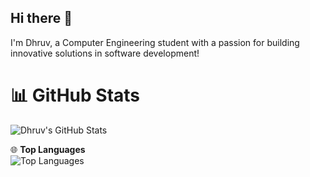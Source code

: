 ## Hi there 👋

I'm Dhruv, a Computer Engineering student with a passion for building innovative solutions in software development!

# 📊 GitHub Stats  

![Dhruv's GitHub Stats](https://github-readme-stats.vercel.app/api?username=dhruvds12&show_icons=true&theme=tokyonight)  
<!--
🔥 **GitHub Streak**  
[![GitHub Streak](https://streak-stats.demolab.com/?user=dhruvds12&theme=github-dark-blue)](https://git.io/streak-stats)
-->

 🌐 **Top Languages**  
![Top Languages](https://github-readme-stats.vercel.app/api/top-langs/?username=dhruvds12&exclude_repo=hlp24_tick3&hide=css,html,shaderlab,HLSL&layout=compact&theme=tokyonight) 

<!--
**dhruvds12/dhruvds12** is a ✨ _special_ ✨ repository because its `README.md` (this file) appears on your GitHub profile.

Here are some ideas to get you started:

- 🔭 I’m currently working on ...
- 🌱 I’m currently learning ...
- 👯 I’m looking to collaborate on ...
- 🤔 I’m looking for help with ...
- 💬 Ask me about ...
- 📫 How to reach me: ...
- 😄 Pronouns: ...
- ⚡ Fun fact: ...
-->
